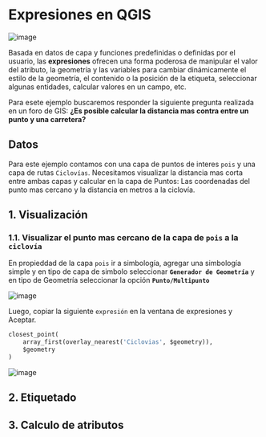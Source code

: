 # Expresiones en QGIS

![image](https://user-images.githubusercontent.com/88239150/207866370-0f133589-22bf-4879-b287-d6ce4364e801.png)

Basada en datos de capa y funciones predefinidas o definidas por el usuario, las **expresiones** ofrecen una forma poderosa de manipular el valor del atributo, la geometría y las variables para cambiar dinámicamente el estilo de la geometría, el contenido o la posición de la etiqueta, seleccionar algunas entidades, calcular valores en un campo, etc.

Para esete ejemplo buscaremos responder la siguiente pregunta realizada en un foro de GIS: **¿Es posible calcular la distancia mas contra entre un punto y una carretera?**

## Datos

Para este ejemplo contamos con una capa de puntos de interes `pois` y una capa de rutas `Ciclovías`. Necesitamos visualizar la distancia mas corta entre ambas capas y calcular en la capa de Puntos: Las coordenadas del punto mas cercano y la distancia en metros a la ciclovía.

## 1. Visualización

### 1.1. Visualizar el punto mas cercano de la capa de `pois` a la `ciclovía`

En propieddad de la capa `pois` ir a simbología, agregar una simbología simple y en tipo de capa de simbolo seleccionar **`Generador de Geometría`** y en tipo de Geometría seleccionar la opción **`Punto/Multipunto`**

![image](https://user-images.githubusercontent.com/88239150/207869085-98665583-24dc-4420-8f0c-8a255b8e8a77.png)

Luego, copiar la siguiente `expresión` en la ventana de expresiones y Aceptar.

```sql
closest_point(
	array_first(overlay_nearest('Ciclovias', $geometry)), 
	$geometry
)
```

![image](https://user-images.githubusercontent.com/88239150/207869663-9672d7d9-c5c8-41f9-a01c-4e9e4b6f2ce7.png)


## 2. Etiquetado



## 3. Calculo de atributos



